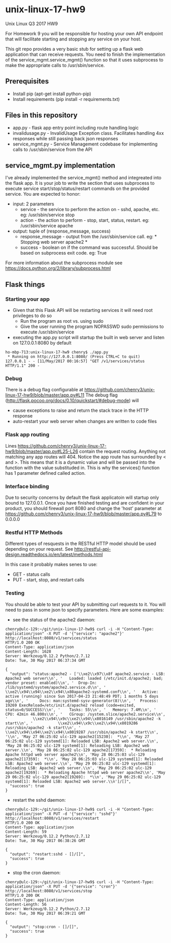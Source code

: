 # unix-linux-17-hw9
Unix Linux Q3 2017 HW9

For Homework 9 you will be responsible for hosting your own API endpoint that will facilitate starting and stopping any service on your host.

This git repo provides a very basic stub for setting up a flask web application that can receive requests.
You need to finish the implementation of the service_mgmt.service_mgmt() function so that it uses subprocess to make the appropriate calls to /usr/sbin/service.

## Prerequisites
- Install pip (apt-get install python-pip)
- Install requirements (pip install -r requirements.txt)

## Files in this repository
* app.py - flask app entry point including route handling logic
* invalidusage.py - InvalidUsage Exception class.  Facilitates handling 4xx responses while still passing back json responses
* service_mgmt.py - Service Management codebase for implementing calls to /usr/sbin/service from the API

## service_mgmt.py implementation
I've already implemented the service_mgmt() method and integreated into the flask app.  It is your job to write the section that uses subprocess to execute service start/stop/status/restart commands on the provided service.  You are expected to honor:
* input: 2 parameters
  * service - the service to perform the action on - sshd, apache, etc.  eg: /usr/sbin/service <service> stop
  * action - the action to perform - stop, start, status, restart.  eg: /usr/sbin/service apache <action>
* output: tuple of (response_message, success)
  * response_message - output from the /usr/sbin/service call.  eg:  * Stopping web server apache2 *
  * success - boolean on if the command was successful.  Should be based on subprocess exit code.  eg: True

For more information about the subprocess module see https://docs.python.org/2/library/subprocess.html
## Flask things
### Starting your app
* Given that this Flask API will be restarting services it will need root privileges to do so
  * Run the program as root vs. using sudo
  * Give the user running the program NOPASSWD sudo permissions to execute /usr/sbin/service
* executing the app.py script will startup the built in web server and listen on 127.0.0.1:8080 by default
```
ho-mbp-713:unix-linux-17-hw9 chenry$ ./app.py 
 * Running on http://127.0.0.1:8080/ (Press CTRL+C to quit)
127.0.0.1 - - [11/May/2017 00:16:57] "GET /v1/services/status HTTP/1.1" 200 -
```

### Debug
There is a debug flag configurable at https://github.com/chenry3/unix-linux-17-hw9/blob/master/app.py#L11
The debug flag (http://flask.pocoo.org/docs/0.10/quickstart/#debug-mode) will
* cause exceptions to raise and return the stack trace in the HTTP response
* auto-restart your web server when changes are written to code files

### Flask app routing
Lines https://github.com/chenry3/unix-linux-17-hw9/blob/master/app.py#L25-L26 contain the request routing.  Anything not matching any app routes will 404.  Notice the app route has <action> surrounded by < and >.  This means that it is a dynamic value and will be passed into the function with the value substituded in.  This is why the services() function has 1 parameter defined called action.

### Interface binding
Due to security concerns by default the flask applicatoin will startup only bound to 127.0.0.1.  Once you have finished testing and are confident in your product, you should firewall port 8080 and change the 'host' parameter at https://github.com/chenry3/unix-linux-17-hw9/blob/master/app.py#L79 to 0.0.0.0

### Restful HTTP Methods
Different types of resquests in the RESTful HTTP model should be used depending on your request.  See http://restful-api-design.readthedocs.io/en/latest/methods.html

In this case it probably makes senes to use:
* GET - status calls
* PUT - start, stop, and restart calls

### Testing
You should be able to test your API by submitting curl requests to it.  You will need to pass in some json to specify parameters.  Here are some examples:

* see the status of the apache2 daemon:
```
chenry@ulc-129:~/git/unix-linux-17-hw9$ curl -i -H "Content-Type: application/json" -X PUT -d '{"service": "apache2"}' http://localhost:8080/v1/services/status
HTTP/1.0 200 OK
Content-Type: application/json
Content-Length: 1628
Server: Werkzeug/0.12.2 Python/2.7.12
Date: Tue, 30 May 2017 06:37:34 GMT

{
  "output": "status:apache2 - ['\\xe2\\x97\\x8f apache2.service - LSB: Apache2 web server\\n', '   Loaded: loaded (/etc/init.d/apache2; bad; vendor preset: enabled)\\n', '  Drop-In: /lib/systemd/system/apache2.service.d\\n', '           \\xe2\\x94\\x94\\xe2\\x94\\x80apache2-systemd.conf\\n', '   Active: active (running) since Sun 2017-04-23 21:48:49 PDT; 1 months 5 days ago\\n', '     Docs: man:systemd-sysv-generator(8)\\n', '  Process: 19269 ExecReload=/etc/init.d/apache2 reload (code=exited, status=0/SUCCESS)\\n', '    Tasks: 55\\n', '   Memory: 7.4M\\n', '      CPU: 42min 46.800s\\n', '   CGroup: /system.slice/apache2.service\\n', '           \\xe2\\x94\\x9c\\xe2\\x94\\x8016149 /usr/sbin/apache2 -k start\\n', '           \\xe2\\x94\\x9c\\xe2\\x94\\x8019286 /usr/sbin/apache2 -k start\\n', '           \\xe2\\x94\\x94\\xe2\\x94\\x8019287 /usr/sbin/apache2 -k start\\n', '\\n', 'May 27 06:25:02 ulc-129 apache2[15230]:  *\\n', 'May 27 06:25:02 ulc-129 systemd[1]: Reloaded LSB: Apache2 web server.\\n', 'May 28 06:25:02 ulc-129 systemd[1]: Reloading LSB: Apache2 web server.\\n', 'May 28 06:25:02 ulc-129 apache2[17359]:  * Reloading Apache httpd web server apache2\\n', 'May 28 06:25:03 ulc-129 apache2[17359]:  *\\n', 'May 28 06:25:03 ulc-129 systemd[1]: Reloaded LSB: Apache2 web server.\\n', 'May 29 06:25:02 ulc-129 systemd[1]: Reloading LSB: Apache2 web server.\\n', 'May 29 06:25:02 ulc-129 apache2[19269]:  * Reloading Apache httpd web server apache2\\n', 'May 29 06:25:02 ulc-129 apache2[19269]:  *\\n', 'May 29 06:25:02 ulc-129 systemd[1]: Reloaded LSB: Apache2 web server.\\n']/[]", 
  "success": true
}

```

* restart the sshd daemon:
```
chenry@ulc-129:~/git/unix-linux-17-hw9$ curl -i -H "Content-Type: application/json" -X PUT -d '{"service": "sshd"}' http://localhost:8080/v1/services/restart       
HTTP/1.0 200 OK
Content-Type: application/json
Content-Length: 59
Server: Werkzeug/0.12.2 Python/2.7.12
Date: Tue, 30 May 2017 06:38:26 GMT

{
  "output": "restart:sshd - []/[]", 
  "success": true
}
```

* stop the cron daemon:
```
chenry@ulc-129:~/git/unix-linux-17-hw9$ curl -i -H "Content-Type: application/json" -X PUT -d '{"service": "cron"}' http://localhost:8080/v1/services/stop
HTTP/1.0 200 OK
Content-Type: application/json
Content-Length: 56
Server: Werkzeug/0.12.2 Python/2.7.12
Date: Tue, 30 May 2017 06:39:21 GMT

{
  "output": "stop:cron - []/[]", 
  "success": true
}
```


